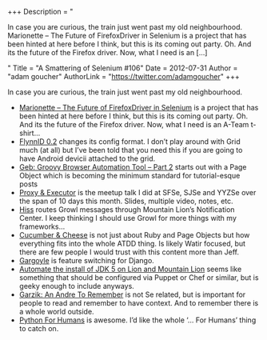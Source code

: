 +++
Description = "<p>In case you are curious, the train just went past my old neighbourhood. Marionette – The Future of FirefoxDriver in Selenium is a project that has been hinted at here before I think, but this is its coming out party. Oh. And its the future of the Firefox driver. Now, what I need is an […]</p>"
Title = "A Smattering of Selenium #106"
Date = 2012-07-31
Author = "adam goucher"
AuthorLink = "https://twitter.com/adamgoucher"
+++

<p>In case you are curious, the train just went past my old neighbourhood.</p>
<ul>
<li><a href="http://www.theautomatedtester.co.uk/blog/2012/marionette-the-future-of-firefoxdriver-in-selenium.html">Marionette &#8211; The Future of FirefoxDriver in Selenium</a> is a project that has been hinted at here before I think, but this is its coming out party. Oh. And its the future of the Firefox driver. Now, what I need is an A-Team t-shirt&#8230;</li>
<li><a href="http://blargon7.com/2012/07/flynnid-0-2/">FlynnID 0.2</a> changes its config format. I don&#8217;t play around with Grid much (at all) but I&#8217;ve been told that you need this if you are going to have Android devicii attached to the grid.</li>
<li><a href="http://xebee.xebia.in/2012/07/24/geb-groovy-browser-automation-tool-–-part-2/">Geb: Groovy Browser Automation Tool – Part 2</a> starts out with a Page Object which is becoming the minimum standard for tutorial-esque posts</li>
<li><a href="http://element34.ca/blog/proxy-executor">Proxy &amp; Executor</a> is the meetup talk I did at SFSe, SJSe and YYZSe over the span of 10 days this month. Slides, multiple video, notes, etc.</li>
<li><a href="http://collect3.com.au/hiss/">Hiss</a> routes Growl messages through Mountain Lion&#8217;s Notification Center. I keep thinking I should use Growl for more things with my frameworks&#8230;</li>
<li><a href="https://leanpub.com/cucumber_and_cheese">Cucumber &amp; Cheese</a> is not just about Ruby and Page Objects but how everything fits into the whole ATDD thing. Is likely Watir focused, but there are few people I would trust with this content more than Jeff.</li>
<li><a href="https://github.com/disqus/gargoyle/">Gargoyle</a> is feature switching for Django.</li>
<li><a href="https://gist.github.com/1163008">Automate the install of JDK 5 on Lion and Mountain Lion</a> seems like something that should be configured via Puppet or Chef or similar, but is geeky enough to include anyways.</li>
<li><a href="http://lwn.net/Articles/508467/">Garzik: An Andre To Remember</a> is not Se related, but is important for people to read and remember to have context. And to remember there is a whole world outside.</li>
<li><a href="https://speakerdeck.com/u/kennethreitz/p/python-for-humans">Python For Humans</a> is awesome. I&#8217;d like the whole &#8216;&#8230; For Humans&#8217; thing to catch on.</li>
</ul>

